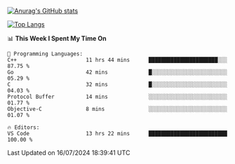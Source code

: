 [![Anurag's GitHub stats](https://github-readme-stats.vercel.app/api?username=wugouzi&count_private=true)](https://github.com/anuraghazra/github-readme-stats)

[![Top Langs](https://github-readme-stats.vercel.app/api/top-langs/?username=wugouzi&layout=compact&count_private=true&hide=html)](https://github.com/anuraghazra/github-readme-stats)

<!--START_SECTION:waka-->
📊 **This Week I Spent My Time On** 

```text
💬 Programming Languages: 
C++                      11 hrs 44 mins      ██████████████████████░░░   87.75 % 
Go                       42 mins             █░░░░░░░░░░░░░░░░░░░░░░░░   05.29 % 
C                        32 mins             █░░░░░░░░░░░░░░░░░░░░░░░░   04.03 % 
Protocol Buffer          14 mins             ░░░░░░░░░░░░░░░░░░░░░░░░░   01.77 % 
Objective-C              8 mins              ░░░░░░░░░░░░░░░░░░░░░░░░░   01.07 % 

🔥 Editors: 
VS Code                  13 hrs 22 mins      █████████████████████████   100.00 % 
```


 Last Updated on 16/07/2024 18:39:41 UTC
<!--END_SECTION:waka-->

<!--
**wugouzi/wugouzi** is a ✨ _special_ ✨ repository because its `README.md` (this file) appears on your GitHub profile.

Here are some ideas to get you started:

- 🔭 I’m currently working on ...
- 🌱 I’m currently learning ...
- 👯 I’m looking to collaborate on ...
- 🤔 I’m looking for help with ...
- 💬 Ask me about ...
- 📫 How to reach me: ...
- 😄 Pronouns: ...
- ⚡ Fun fact: ...
-->
